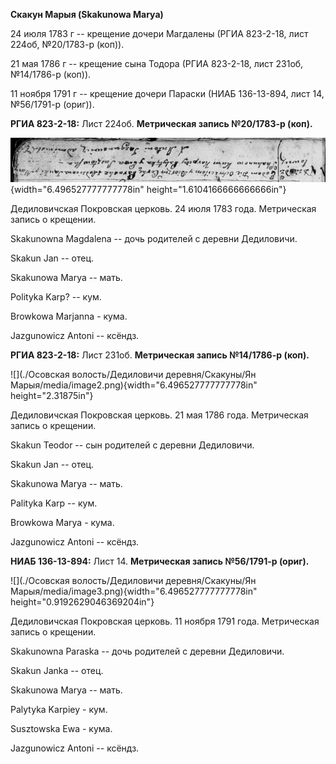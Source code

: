 **Скакун Марыя (Skakunowa Marya)**

24 июля 1783 г -- крещение дочери Магдалены (РГИА 823-2-18, лист 224об,
№20/1783-р (коп)).

21 мая 1786 г -- крещение сына Тодора (РГИА 823-2-18, лист 231об,
№14/1786-р (коп)).

11 ноября 1791 г -- крещение дочери Параски (НИАБ 136-13-894, лист 14,
№56/1791-р (ориг)).

**РГИА 823-2-18:** Лист 224об. **Метрическая запись №20/1783-р (коп).**

![](./media/5f6eb94ab347178f4979e7b189bc994eb2260a66.png){width="6.496527777777778in"
height="1.6104166666666666in"}

Дедиловичская Покровская церковь. 24 июля 1783 года. Метрическая запись
о крещении.

Skakunowna Magdalena -- дочь родителей с деревни Дедиловичи.

Skakun Jan -- отец.

Skakunowa Marya -- мать.

Polityka Karp? -- кум.

Browkowa Marjanna - кума.

Jazgunowicz Antoni -- ксёндз.

**РГИА 823-2-18:** Лист 231об. **Метрическая запись №14/1786-р (коп).**

![](./Осовская волость/Дедиловичи деревня/Скакуны/Ян Марыя/media/image2.png){width="6.496527777777778in"
height="2.31875in"}

Дедиловичская Покровская церковь. 21 мая 1786 года. Метрическая запись о
крещении.

Skakun Teodor -- сын родителей с деревни Дедиловичи.

Skakun Jan -- отец.

Skakunowa Marya -- мать.

Palityka Karp -- кум.

Browkowa Marya - кума.

Jazgunowicz Antoni -- ксёндз.

**НИАБ 136-13-894:** Лист 14. **Метрическая запись №56/1791-р (ориг).**

![](./Осовская волость/Дедиловичи деревня/Скакуны/Ян Марыя/media/image3.png){width="6.496527777777778in"
height="0.9192629046369204in"}

Дедиловичская Покровская церковь. 11 ноября 1791 года. Метрическая
запись о крещении.

Skakunowna Paraska -- дочь родителей с деревни Дедиловичи.

Skakun Janka -- отец.

Skakunowa Marya -- мать.

Palytyka Karpiey - кум.

Susztowska Ewa - кума.

Jazgunowicz Antoni -- ксёндз.
